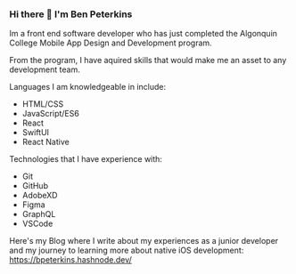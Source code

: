 ### Hi there 👋 I'm Ben Peterkins

Im a front end software developer who has just completed the Algonquin College Mobile App Design and Development program. 

From the program, I have aquired skills that would make me an asset to any development team.  

Languages I am knowledgeable in include:
- HTML/CSS
- JavaScript/ES6
- React
- SwiftUI
- React Native

Technologies that I have experience with: 

- Git
- GitHub
- AdobeXD
- Figma
- GraphQL
- VSCode

Here's my Blog where I write about my experiences as a junior developer and my journey to learning more about native iOS development: 
https://bpeterkins.hashnode.dev/



<!--
**pete0360/pete0360** is a ✨ _special_ ✨ repository because its `README.md` (this file) appears on your GitHub profile.

Here are some ideas to get you started:

- 🔭 I’m currently working on ...
- 🌱 I’m currently learning ...
- 👯 I’m looking to collaborate on ...
- 🤔 I’m looking for help with ...
- 💬 Ask me about ...
- 📫 How to reach me: ...
- 😄 Pronouns: ...
- ⚡ Fun fact: ...
-->
